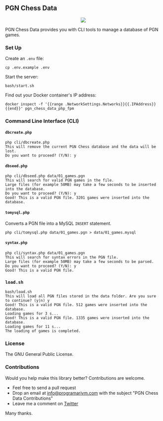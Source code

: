 ## PGN Chess Data

<p align="center">
	<img src="https://github.com/programarivm/pgn-chess/blob/master/resources/chess-board.jpg" />
</p>

PGN Chess Data provides you with CLI tools to manage a database of PGN games.

### Set Up

Create an `.env` file:

    cp .env.example .env

Start the server:

    bash/start.sh

Find out your Docker container's IP address:

    docker inspect -f '{{range .NetworkSettings.Networks}}{{.IPAddress}}{{end}}' pgn_chess_data_php_fpm

### Command Line Interface (CLI)

#### `dbcreate.php`

    php cli/dbcreate.php
    This will remove the current PGN Chess database and the data will be lost.
    Do you want to proceed? (Y/N): y

#### `dbseed.php`

    php cli/dbseed.php data/01_games.pgn
    This will search for valid PGN games in the file.
    Large files (for example 50MB) may take a few seconds to be inserted into the database.
    Do you want to proceed? (Y/N): y
    Good! This is a valid PGN file. 3201 games were inserted into the database.

#### `tomysql.php`

Converts a PGN file into a MySQL `INSERT` statement.

    php cli/tomysql.php data/01_games.pgn > data/01_games.mysql

#### `syntax.php`

    php cli/syntax.php data/01_games.pgn
	This will search for syntax errors in the PGN file.
	Large files (for example 50MB) may take a few seconds to be parsed.
	Do you want to proceed? (Y/N): y
	Good! This is a valid PGN file.

### `load.sh`

	bash/load.sh
	This will load all PGN files stored in the data folder. Are you sure to continue? (y|n) y
	Good! This is a valid PGN file. 512 games were inserted into the database.
	Loading games for 3 s...
	Good! This is a valid PGN file. 1335 games were inserted into the database.
	Loading games for 11 s...
	The loading of games is completed.

### License

The GNU General Public License.

### Contributions

Would you help make this library better? Contributions are welcome.

- Feel free to send a pull request
- Drop an email at info@programarivm.com with the subject "PGN Chess Data Contributions"
- Leave me a comment on [Twitter](https://twitter.com/programarivm)

Many thanks.
